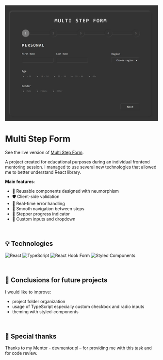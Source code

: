 ![](./public/preview.png)


# Multi Step Form

See the live version of [Multi Step Form](https://bartoszdudziak-dev.github.io/multi-step-form/).

A project created for educational purposes during an individual frontend mentoring session. I managed to use several new technologies that allowed me to better understand React library.

**Main features**:
- 🔁 Reusable components designed with neumorphism
- 🛡️ Client-side validation
- 🚨 Real-time error handling
- 🚀 Smooth navigation between steps
- 📶 Stepper progress indicator
- 🎨 Custom inputs and dropdown

&nbsp;
 
## 💡 Technologies
![React](https://img.shields.io/badge/-ReactJs-61DAFB?logo=react&logoColor=white&style=for-the-badge)
![TypeScript](https://img.shields.io/badge/TypeScript-3178C6?style=for-the-badge&logo=typescript&logoColor=white)
![React Hook Form](https://img.shields.io/badge/react--hook--form-EC5990?style=for-the-badge&logo=reacthookform&logoColor=white)
![Styled Components](https://img.shields.io/badge/styled-components-violet?logo=styled-components)

&nbsp;
 

## 💭 Conclusions for future projects

I would like to improve:
- project folder organization
- usage of TypeScript especially custom checkbox and radio inputs
- theming with styled-components


&nbsp;

## 👏 Special thanks
Thanks to my [Mentor - devmentor.pl](https://devmentor.pl/) – for providing me with this task and for code review.